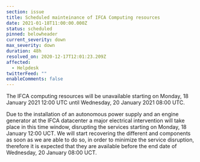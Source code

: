 ```yaml
---
section: issue
title: Scheduled mainteinance of IFCA Computing resources
date: 2021-01-18T11:00:00.000Z
status: scheduled
pinned: belowheader
current_severity: down
max_severity: down
duration: 48h
resolved_on: 2020-12-17T12:01:23.209Z
affected:
  - Helpdesk
twitterFeed: ""
enableComments: false
---
```

The IFCA computing resources will be unavailable starting on Monday, 18 January 2021 12:00 UTC until Wednesday, 20 January 2021 08:00 UTC.

Due to the installation of an autonomous power supply and an engine generator at the IFCA datacenter a major electrical intervention will take place in this time window, disrupting the services starting on Monday, 18 January 12:00 UCT. We will start recovering the different and components as soon as we are able to do so, in order to minimize the service disruption, therefore it is expected that they are available before the end date of Wednesday, 20 January 08:00 UCT.